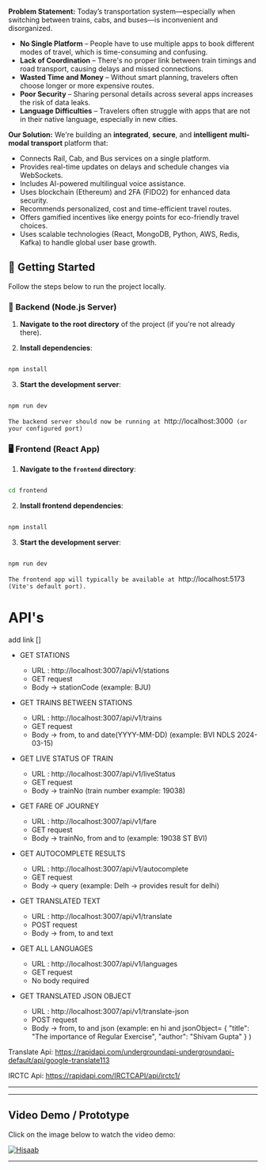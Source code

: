   **Problem Statement:**
  Today’s transportation system—especially when switching between trains, cabs, and buses—is inconvenient and disorganized.
  
  - **No Single Platform** – People have to use multiple apps to book different modes of travel, which is time-consuming and confusing.
  - **Lack of Coordination** – There's no proper link between train timings and road transport, causing delays and missed connections.
  - **Wasted Time and Money** – Without smart planning, travelers often choose longer or more expensive routes.
  - **Poor Security** – Sharing personal details across several apps increases the risk of data leaks.
  - **Language Difficulties** – Travelers often struggle with apps that are not in their native language, especially in new cities.

**Our Solution:**
We're building an **integrated**, **secure**, and **intelligent** **multi-modal transport** platform that:

- Connects Rail, Cab, and Bus services on a single platform.
- Provides real-time updates on delays and schedule changes via WebSockets.
- Includes AI-powered multilingual voice assistance.
- Uses blockchain (Ethereum) and 2FA (FIDO2) for enhanced data security.
- Recommends personalized, cost and time-efficient travel routes.
- Offers gamified incentives like energy points for eco-friendly travel choices.
- Uses scalable technologies (React, MongoDB, Python, AWS, Redis, Kafka) to handle global user base growth.

## 🚀 Getting Started

Follow the steps below to run the project locally.

### 🔧 Backend (Node.js Server)

1. **Navigate to the root directory** of the project (if you're not already there).

2. **Install dependencies**:

```bash

npm install

```

3. **Start the development server**:

```bash

npm run dev

```

`The backend server should now be running at `http://localhost:3000` (or your configured port)`

### 🖥️ Frontend (React App)

1. **Navigate to the `frontend` directory**:

```bash

cd frontend

```

2. **Install frontend dependencies**:

```bash

npm install

```

3. **Start the development server**:

```bash

npm run dev

```

`The frontend app will typically be available at `http://localhost:5173` (Vite's default port).`
# API's


add link
[]

- GET STATIONS

  - URL : http://localhost:3007/api/v1/stations
  - GET request
  - Body -> stationCode (example: BJU)

- GET TRAINS BETWEEN STATIONS

  - URL : http://localhost:3007/api/v1/trains
  - GET request
  - Body -> from, to and date(YYYY-MM-DD) (example: BVI NDLS 2024-03-15)

- GET LIVE STATUS OF TRAIN

  - URL : http://localhost:3007/api/v1/liveStatus
  - GET request
  - Body -> trainNo (train number example: 19038)

- GET FARE OF JOURNEY
  - URL : http://localhost:3007/api/v1/fare
  - GET request
  - Body -> trainNo, from and to (example: 19038 ST BVI)

- GET AUTOCOMPLETE RESULTS
    - URL : http://localhost:3007/api/v1/autocomplete
    - GET request
    - Body -> query (example: Delh -> provides result for delhi)

- GET TRANSLATED TEXT
    - URL : http://localhost:3007/api/v1/translate
    - POST request
    - Body -> from, to and text

- GET ALL LANGUAGES
    - URL : http://localhost:3007/api/v1/languages
    - GET request
    - No body required

- GET TRANSLATED JSON OBJECT 
    - URL : http://localhost:3007/api/v1/translate-json
    - POST request
    - Body -> from, to and json (example: en hi and jsonObject= { 
                                      "title": "The importance of Regular Exercise",
                                      "author": "Shivam Gupta"
                                  }
                                )

Translate Api: https://rapidapi.com/undergroundapi-undergroundapi-default/api/google-translate113

IRCTC Api: https://rapidapi.com/IRCTCAPI/api/irctc1/

---
---

## Video Demo / Prototype

Click on the image below to watch the video demo:

[![Hisaab](https://www.vdocipher.com/blog/wp-content/uploads/2023/12/DALL%C2%B7E-2023-12-10-20.21.58-A-creative-and-visually-appealing-featured-image-for-a-blog-about-video-thumbnails-for-various-social-platforms-like-YouTube-Instagram-and-TikTok-s-1024x585.png)](https://youtu.be/JjFXxeaGE_c?si=f_2DnWwo7U68B_gq)  

---




